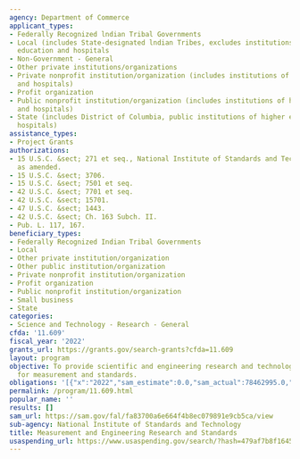 ```yaml
---
agency: Department of Commerce
applicant_types:
- Federally Recognized lndian Tribal Governments
- Local (includes State-designated lndian Tribes, excludes institutions of higher
  education and hospitals
- Non-Government - General
- Other private institutions/organizations
- Private nonprofit institution/organization (includes institutions of higher education
  and hospitals)
- Profit organization
- Public nonprofit institution/organization (includes institutions of higher education
  and hospitals)
- State (includes District of Columbia, public institutions of higher education and
  hospitals)
assistance_types:
- Project Grants
authorizations:
- 15 U.S.C. &sect; 271 et seq., National Institute of Standards and Technology Act,
  as amended.
- 15 U.S.C. &sect; 3706.
- 15 U.S.C. &sect; 7501 et seq.
- 42 U.S.C. &sect; 7701 et seq.
- 42 U.S.C. &sect; 15701.
- 47 U.S.C. &sect; 1443.
- 42 U.S.C. &sect; Ch. 163 Subch. II.
- Pub. L. 117, 167.
beneficiary_types:
- Federally Recognized Indian Tribal Governments
- Local
- Other private institution/organization
- Other public institution/organization
- Private nonprofit institution/organization
- Profit organization
- Public nonprofit institution/organization
- Small business
- State
categories:
- Science and Technology - Research - General
cfda: '11.609'
fiscal_year: '2022'
grants_url: https://grants.gov/search-grants?cfda=11.609
layout: program
objective: To provide scientific and engineering research and technology transfer
  for measurement and standards.
obligations: '[{"x":"2022","sam_estimate":0.0,"sam_actual":78462995.0,"usa_spending_actual":77625710.2},{"x":"2023","sam_estimate":73277994.0,"sam_actual":0.0,"usa_spending_actual":31772216.26},{"x":"2024","sam_estimate":74777757.0,"sam_actual":0.0,"usa_spending_actual":0.0}]'
permalink: /program/11.609.html
popular_name: ''
results: []
sam_url: https://sam.gov/fal/fa83700a6e664f4b8ec079891e9cb5ca/view
sub-agency: National Institute of Standards and Technology
title: Measurement and Engineering Research and Standards
usaspending_url: https://www.usaspending.gov/search/?hash=479af7b8f1645123e42edb3ce3d3d49e
---
```

